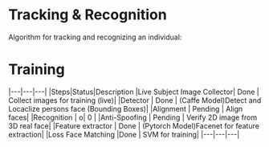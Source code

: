 # Tracking & Recognition
Algorithm for tracking and recognizing an individual:


# Training
|---|---|---|
|Steps|Status|Description
|Live Subject Image Collector| Done | Collect images for training (live)|
|Detector | Done | (Caffe Model)Detect and Locaclize persons face (Bounding Boxes)|
|Alignment | Pending | Align faces|
|Recognition | o| 0 |
|Anti-Spoofing | Pending | Verify 2D image from 3D real face|
|Feature extractor | Done | (Pytorch Model)Facenet for feature extraction| 
|Loss Face Matching |Done | SVM for training|
|---|---|---|

#


